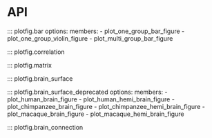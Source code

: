 # API

::: plotfig.bar
    options:
        members:
            - plot_one_group_bar_figure
            - plot_one_group_violin_figure
            - plot_multi_group_bar_figure

::: plotfig.correlation

::: plotfig.matrix

::: plotfig.brain_surface

::: plotfig.brain_surface_deprecated
    options:
        members:
            - plot_human_brain_figure
            - plot_human_hemi_brain_figure
            - plot_chimpanzee_brain_figure
            - plot_chimpanzee_hemi_brain_figure
            - plot_macaque_brain_figure
            - plot_macaque_hemi_brain_figure

::: plotfig.brain_connection
